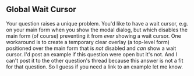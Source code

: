 ## Global Wait Cursor

Your question raises a unique problem. You'd like to have a wait cursor, e.g. on your main form when you show the modal dialog, but which disables the main form (of course) preventing it from _ever_ showing a wait cursor. One workaround is to create a temporary clear overlay (a top-level form) positioned over the main form that is _not_ disabled and _can_ show a wait cursor. I'd post an example if this question were open but it's not. And I can't post it to the other question's thread because this answer is not a fit for that question. So I guess if you need a link to an example let me know.